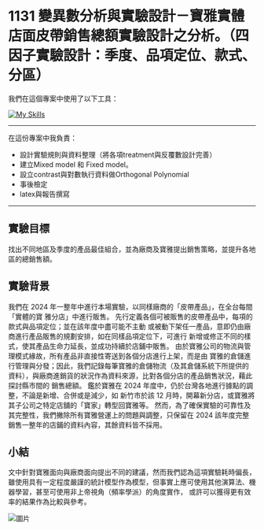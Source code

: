 # 1131 變異數分析與實驗設計－寶雅實體店面皮帶銷售總額實驗設計之分析。（四因子實驗設計：季度、品項定位、款式、分區）

我們在這個專案中使用了以下工具：

[![My Skills](https://skillicons.dev/icons?i=r,latex)](https://skillicons.dev)

***

在這份專案中我負責：
- 設計實驗規則與資料整理（將各項treatment與反覆數設計完善）
- 建立Mixed model 和 Fixed model。
- 設立contrast與對數執行資料做Orthogonal Polynomial
- 事後檢定
- latex與報告撰寫


***

## 實驗目標

找出不同地區及季度的產品最佳組合，並為廠商及寶雅提出銷售策略，並提升各地區的總銷售額。

## 實驗背景

我們在 2024 年一整年中進行本場實驗，以同樣廠商的「皮帶產品」，在全台每間「實體的寶
雅分店」中進行販售。
先行定義各個可被販售的皮帶產品中，每項的款式與品項定位；並在該年度中盡可能不主動
或被動下架任一產品，意即仍由廠商進行產品販售的規劃安排，如在同樣品項定位下，可進行
新增或修正不同的樣式，使其產品生命力延長，並成功持續於店鋪中販售。
由於寶雅公司的物流與管理模式緣故，所有產品非直接性寄送到各個分店進行上架，而是由
寶雅的倉儲進行管理與分發；因此，我們記錄每筆寶雅的倉儲物流（及其倉儲系統下所提供的
資料），與廠商進銷貨的狀況作為資料來源，比對各個分店的產品銷售狀況，藉此探討縣市間的
銷售總額。
鑑於寶雅在 2024 年度中，仍於台灣各地進行據點的調整，不論是新增、合併或是減少，如
新竹市於該 12 月時，開幕新分店，或寶雅將其子公司之特定店舖的「寶家」轉型回寶雅等。
然而，為了確保實驗的可靠性及其完整性，我們撇除所有寶雅營運上的問題與調整，只保留在
2024 該年度完整銷售一整年的店鋪的資料內容，其餘資料皆不採用。


## 小結

文中針對寶雅面向與廠商面向提出不同的建議，然而我們認為這項實驗耗時偏長，雖使用具有一定程度嚴謹的統計模型作為模型，但事實上應可使用其他演算法、機器學習，甚至可使用非上帝視角（頻率學派）的角度實作，
或許可以獲得更有效率的結果作為比較與參考。

![圖片](docs/contents.png)


